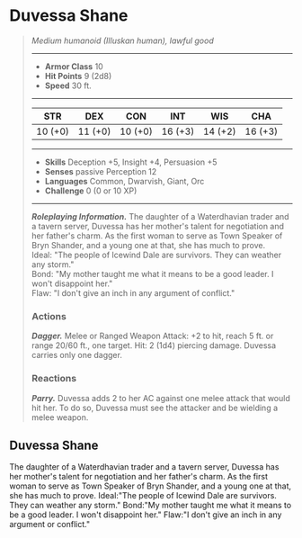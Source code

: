 # Duvessa Shane
>*Medium humanoid (Illuskan human), lawful good*
>___
>- **Armor Class** 10
>- **Hit Points** 9 (2d8)
>- **Speed** 30 ft.
>___
>|STR|DEX|CON|INT|WIS|CHA|
>|:---:|:---:|:---:|:---:|:---:|:---:|
>|10 (+0)|11 (+0)|10 (+0)|16 (+3)|14 (+2)|16 (+3)|
>___
>- **Skills** Deception +5, Insight +4, Persuasion +5
>- **Senses** passive Perception 12
>- **Languages** Common, Dwarvish, Giant, Orc
>- **Challenge** 0 (0 or 10 XP)
>___
>***Roleplaying Information.*** The daughter of a Waterdhavian trader and a tavern server, Duvessa has her mother's talent for negotiation and her father's charm. As the first woman to serve as Town Speaker of Bryn Shander, and a young one at that, she has much to prove.  
>Ideal: "The people of Icewind Dale are survivors. They can weather any storm."  
>Bond: "My mother taught me what it means to be a good leader. I won't disappoint her."  
>Flaw: "I don't give an inch in any argument of conflict."  
>
>### Actions
>***Dagger.*** Melee  or Ranged Weapon Attack: +2 to hit, reach 5 ft. or range 20/60 ft., one target. Hit: 2 (1d4) piercing damage. Duvessa carries only one dagger.  
>
>### Reactions
>***Parry.*** Duvessa adds 2 to her AC against one melee attack that would hit her. To do so, Duvessa must see the attacker and be wielding a melee weapon.
## Duvessa Shane
The daughter of a Waterdhavian trader and a tavern server, Duvessa has her mother's talent for negotiation and her father's charm. As the first woman to serve as Town Speaker of Bryn Shander, and a young one at that, she has much to prove.
Ideal:"The people of Icewind Dale are survivors. They can weather any storm."
Bond:"My mother taught me what it means to be a good leader. I won't disappoint her."
Flaw:"I don't give an inch in any argument or conflict."